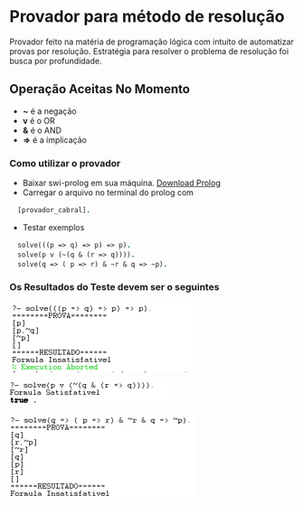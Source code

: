 # Provador para método de resolução

Provador feito na matéria de programação lógica com intuito de automatizar provas por resolução.
Estratégia para resolver o problema de resolução foi busca por profundidade.

## Operação Aceitas No Momento

- **~** é a negação
- **v** é o OR
- **&** é o AND
- **=>** é a implicação

### Como utilizar o provador

- Baixar swi-prolog em sua máquina. [Download Prolog](https://www.swi-prolog.org/download/stable)
- Carregar o arquivo no terminal do prolog com

```prolog
  [provador_cabral].
```

- Testar exemplos

```prolog
  solve(((p => q) => p) => p).
  solve(p v (~(q & (r => q)))).
  solve(q => ( p => r) & ~r & q => ~p).
```

### Os Resultados do Teste devem ser o seguintes

![Primeiro Resultado](./imgs/primeiro_resultado.png "((p => q) => p) => p")

![Segundo Resultado](./imgs/segundo_resultado.png "p v (~(q & (r => q)))")

![Terceiro Resultado](./imgs/terceiro_resultado.png "q => ( p => r) & ~r & q => ~p")
